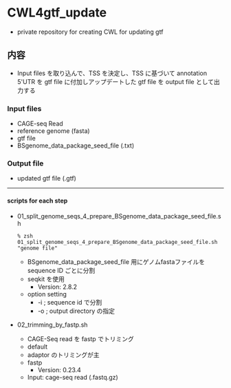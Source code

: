 # CWL4gtf_update

- private repository for creating CWL for updating gtf  

## 内容  

- Input files を取り込んで、TSS を決定し、TSS に基づいて annotation 5'UTR を gtf file に付加しアップデートした gtf file を output file として出力する  

### Input files  
- CAGE-seq Read  
- reference genome (fasta)  
- gtf file  
- BSgenome_data_package_seed_file (.txt)  

### Output file  
- updated gtf file (.gtf)  

***

#### scripts for each step  

- 01_split_genome_seqs_4_prepare_BSgenome_data_package_seed_file.sh  
  
      % zsh 01_split_genome_seqs_4_prepare_BSgenome_data_package_seed_file.sh "genome file"

    - BSgenome_data_package_seed_file 用にゲノムfastaファイルを sequence ID ごとに分割  
    - seqkit を使用  
        - Version: 2.8.2  
    - option setting  
        - -i ; sequence id で分割  
        - -o ; output directory の指定  


- 02_trimming_by_fastp.sh  
    - CAGE-Seq read を fastp でトリミング  
    - default  
    - adaptor のトリミングが主  
    - fastp  
        - Version: 0.23.4  
    - Input: cage-seq read (.fastq.gz)